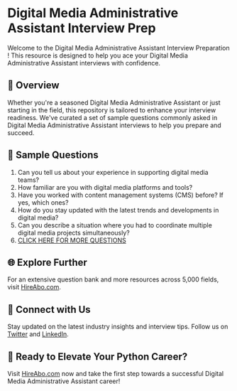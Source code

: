 # Digital Media Administrative Assistant Interview Prep

Welcome to the Digital Media Administrative Assistant Interview Preparation ! This resource is designed to help you ace your Digital Media Administrative Assistant interviews with confidence.

## 🚀 Overview

Whether you're a seasoned Digital Media Administrative Assistant or just starting in the field, this repository is tailored to enhance your interview readiness. We've curated a set of sample questions commonly asked in Digital Media Administrative Assistant interviews to help you prepare and succeed.

## 📝 Sample Questions

1. Can you tell us about your experience in supporting digital media teams?
2. How familiar are you with digital media platforms and tools?
3. Have you worked with content management systems (CMS) before? If yes, which ones?
4. How do you stay updated with the latest trends and developments in digital media?
5. Can you describe a situation where you had to coordinate multiple digital media projects simultaneously?
6. [CLICK HERE FOR MORE QUESTIONS](https://hireabo.com/job/8_4_47/Digital%20Media%20Administrative%20Assistant)

## 🌐 Explore Further

For an extensive question bank and more resources across 5,000 fields, visit [HireAbo.com](https://www.hireabo.com).

## 📱 Connect with Us

Stay updated on the latest industry insights and interview tips. Follow us on [Twitter](https://twitter.com/hireabo) and [LinkedIn](https://www.linkedin.com/in/hire-abo-3609972a8/).

## 🚀 Ready to Elevate Your Python Career?

Visit [HireAbo.com](https://www.hireabo.com) now and take the first step towards a successful Digital Media Administrative Assistant career!